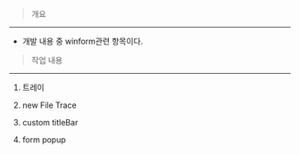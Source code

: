 > 개요
---
* 개발 내용 중 winform관련 항목이다.


> 작업 내용
---
1. 트레이


2. new File Trace


3. custom titleBar


4. form popup

 